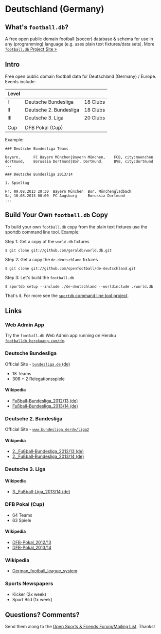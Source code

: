 # Deutschland (Germany)

## What's `football.db`?

A free open public domain football (soccer) database & schema
for use in any (programming) language
(e.g. uses plain text fixtures/data sets).
More [`football.db` Project Site »](http://openfootball.github.io)

## Intro

Free open public domain football data for Deutschland (Germany) / Europe. Events include:

| Level |                                |            |
| ----- | ------------------------------ | ---------- |
| I     |  Deutsche Bundesliga           |  18 Clubs  |
| II    |  Deutsche 2. Bundesliga        |  18 Clubs  |
| III   |  Deutsche 3. Liga              |  20 Clubs  |
|       |
| Cup   |  DFB Pokal (Cup) |


Example:

~~~
### Deutsche Bundesliga Teams

bayern,      FC Bayern München|Bayern München,    FCB, city:muenchen
dortmund,    Borussia Dortmund|Bor. Dortmund,     BVB, city:dortmund
...
~~~

~~~
### Deutsche Bundesliga 2013/14

1. Spieltag

Fr, 09.08.2013 20:30  Bayern München  Bor. Mönchengladbach
Sa, 10.08.2013 00:00  FC Augsburg     Borussia Dortmund
...
~~~


## Build Your Own `football.db` Copy

To build your own `football.db` copy from the plain text fixtures
use the sportdb command line tool. Example:

Step 1:  Get a copy of the `world.db` fixtures

    $ git clone git://github.com/geraldb/world.db.git

Step 2:  Get a copy the `de-deutschland` fixtures

    $ git clone git://github.com/openfootball/de-deutschland.git

Step 3:  Let's build the `football.db`

    $ sportdb setup --include ./de-deutschland --worldinclude ./world.db

That's it. For more
see the [`sportdb` command line tool project](https://github.com/geraldb/sport.db.ruby).


## Links


### Web Admin App

Try the `football.db` Web Admin app running on Heroku
[`footballdb.herokuapp.com/de`](http://footballdb.herokuapp.com/de).

### Deutsche Bundesliga

Official Site - [`bundesliga.de` (de)](http://bundesliga.de)

- 18 Teams
- 306 + 2 Relegationsspiele

#### Wikipedia

- [Fußball-Bundesliga_2012/13 (de)](http://de.wikipedia.org/wiki/Fußball-Bundesliga_2012/13)
- [Fußball-Bundesliga_2013/14 (de)](http://de.wikipedia.org/wiki/Fußball-Bundesliga_2013/14)


### Deutsche 2. Bundesliga

Official Site - [`www.bundesliga.de/de/liga2`](http://www.bundesliga.de/de/liga2)



#### Wikipedia

- [2._Fußball-Bundesliga_2012/13 (de)](http://de.wikipedia.org/wiki/2._Fußball-Bundesliga_2012/13)
- [2._Fußball-Bundesliga_2013/14 (de)](http://de.wikipedia.org/wiki/2._Fußball-Bundesliga_2013/14)


### Deutsche 3. Liga

#### Wikipedia

- [3._Fußball-Liga_2013/14 (de)](http://de.wikipedia.org/wiki/3._Fußball-Liga_2013/14)


### DFB Pokal (Cup)

- 64 Teams
- 63 Spiele

#### Wikipedia

- [DFB-Pokal_2012/13](http://de.wikipedia.org/wiki/DFB-Pokal_2012/13)
- [DFB-Pokal_2013/14](http://de.wikipedia.org/wiki/DFB-Pokal_2013/14)



### Wikipedia

- [German_football_league_system](http://en.wikipedia.org/wiki/German_football_league_system)


### Sports Newspapers

- Kicker (2x week)
- Sport Bild (1x week)



## Questions? Comments?

Send them along to the
[Open Sports & Friends Forum/Mailing List](http://groups.google.com/group/opensport).
Thanks!